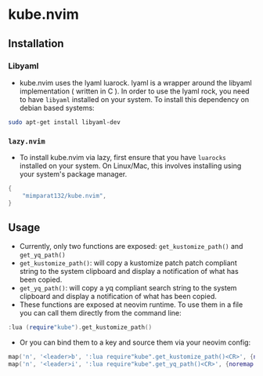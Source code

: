 # kube.nvim

## Installation

### Libyaml

- kube.nvim uses the lyaml luarock. lyaml is a wrapper around the libyaml implementation ( written in C ). In order to use the lyaml rock, you need to have `libyaml` installed on your system. To install this dependency on debian based systems:
```bash
sudo apt-get install libyaml-dev
```

### `lazy.nvim`

- To install kube.nvim via lazy, first ensure that you have `luarocks` installed on your system.
On Linux/Mac, this involves installing using your system's package manager.
```lua
{
    "mimparat132/kube.nvim",
}
```

## Usage

- Currently, only two functions are exposed: `get_kustomize_path()` and `get_yq_path()`
- `get_kustomize_path()`: will copy a kustomize patch patch compliant string to the system clipboard and display a notification of what has been copied.
- `get_yq_path()`: will copy a yq compliant search string to the system clipboard and display a notification of what has been copied.
- These functions are exposed at neovim runtime. To use them in a file you can call them directly from the command line:
```lua
:lua (require"kube").get_kustomize_path()
```
- Or you can bind them to a key and source them via your neovim config:
```lua
map('n', '<leader>b', ':lua require"kube".get_kustomize_path()<CR>', {noremap = true, silent = false})
map('n', '<leader>i', ':lua require"kube".get_yq_path()<CR>', {noremap = true, silent = false})
```
